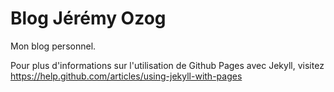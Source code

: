 Blog Jérémy Ozog
==================

Mon blog personnel.

Pour plus d'informations sur l'utilisation de Github Pages avec Jekyll, visitez https://help.github.com/articles/using-jekyll-with-pages
